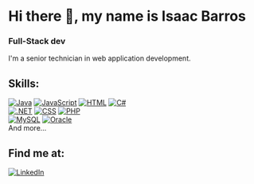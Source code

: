 # Hi there 👋, my name is Isaac Barros

### Full-Stack dev

I'm a senior technician in web application development.

## Skills:
[![Java](https://img.shields.io/badge/Java-007396?style=for-the-badge&logo=java&logoColor=white&labelColor=101010)]()
[![JavaScript](https://img.shields.io/badge/JavaScript-F7DF1E?style=for-the-badge&logo=javascript&logoColor=white&labelColor=101010)]()
[![HTML](https://img.shields.io/badge/HTML-E34F26?style=for-the-badge&logo=html5&logoColor=white&labelColor=101010)]()
[![C#](https://img.shields.io/badge/C%23-239120?style=for-the-badge&logo=csharp&logoColor=white&labelColor=101010)]()
</br>
[![.NET](https://img.shields.io/badge/.NET-512BD4?style=for-the-badge&logo=dotnet&logoColor=white&labelColor=101010)]()
[![CSS](https://img.shields.io/badge/CSS-1572B6?style=for-the-badge&logo=css3&logoColor=white&labelColor=101010)]()
[![PHP](https://img.shields.io/badge/PHP-777BB4?style=for-the-badge&logo=php&logoColor=white&labelColor=101010)]()
</br>
[![MySQL](https://img.shields.io/badge/MySQL-4479A1?style=for-the-badge&logo=mysql&logoColor=white&labelColor=101010)]()
[![Oracle](https://img.shields.io/badge/Oracle-F80000?style=for-the-badge&logo=oracle&logoColor=white&labelColor=101010)]()
</br>
And more...

## Find me at:
[![LinkedIn](https://img.shields.io/badge/LinkedIn-Isaac_Barros-0077B5?style=for-the-badge&logo=linkedin&logoColor=white&labelColor=101010)](https://www.linkedin.com/in/jibarros)
